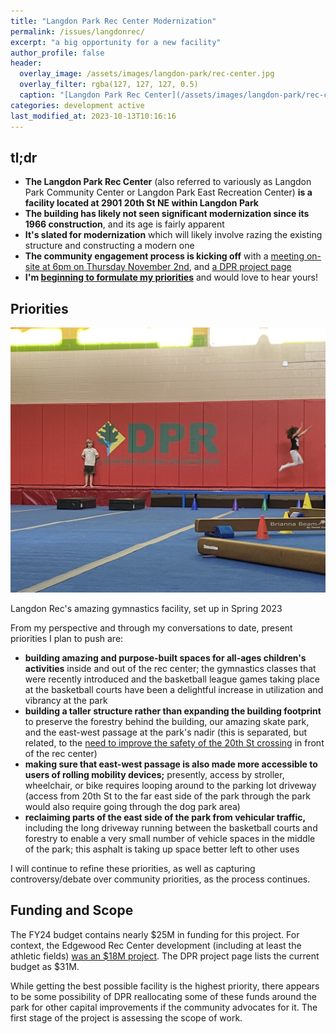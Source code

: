 ```yaml
---
title: "Langdon Park Rec Center Modernization"
permalink: /issues/langdonrec/
excerpt: "a big opportunity for a new facility"
author_profile: false
header:
  overlay_image: /assets/images/langdon-park/rec-center.jpg
  overlay_filter: rgba(127, 127, 127, 0.5)
  caption: "[Langdon Park Rec Center](/assets/images/langdon-park/rec-center.jpg)"
categories: development active
last_modified_at: 2023-10-13T10:16:16
---
```

<div id="development-map" class="map-container"></div>

## tl;dr
- **The Langdon Park Rec Center** (also referred to variously as Langdon Park Community Center or Langdon Park East Recreation Center) **is a facility located at 2901 20th St NE within Langdon Park**
- **The building has likely not seen significant modernization since its 1966 construction**, and its age is fairly apparent
- **It's slated for modernization** which will likely involve razing the existing structure and constructing a modern one
- **The community engagement process is kicking off** with a [meeting on-site at 6pm on Thursday November 2nd](https://langdoncm.splashthat.com/), and [a DPR project page](https://dgs.dc.gov/page/langdon-park-community-center)
- **I'm [beginning to formulate my priorities](#priorities)** and would love to hear yours!

## Priorities

[![Gymnastics at Langdon Rec](/assets/images/langdon-park/gymnastics.jpg)](/assets/images/langdon-park/gymnastics.jpg)
<p class="caption">Langdon Rec's amazing gymnastics facility, set up in Spring 2023</p>

From my perspective and through my conversations to date, present priorities I plan to push are:
- **building amazing and purpose-built spaces for all-ages children's activities** inside and out of the rec center; the gymnastics classes that were recently introduced and the basketball league games taking place at the basketball courts have been a delightful increase in utilization and vibrancy at the park
- **building a taller structure rather than expanding the building footprint** to preserve the forestry behind the building, our amazing skate park, and the east-west passage at the park's nadir (this is separated, but related, to the [need to improve the safety of the 20th St crossing](https://anc5c07.com/issues/20thst/#envisioning-the-new-crosswalk) in front of the rec center)
- **making sure that east-west passage is also made more accessible to users of rolling mobility devices;** presently, access by stroller, wheelchair, or bike requires looping around to the parking lot driveway (access from 20th St to the far east side of the park through the park would also require going through the dog park area)
- **reclaiming parts of the east side of the park from vehicular traffic,** including the long driveway running between the basketball courts and forestry to enable a very small number of vehicle spaces in the middle of the park; this asphalt is taking up space better left to other uses

I will continue to refine these priorities, as well as capturing controversy/debate over community priorities, as the process continues.

## Funding and Scope
The FY24 budget contains nearly $25M in funding for this project. For context, the Edgewood Rec Center development (including at least the athletic fields) [was an $18M project](https://dpr.dc.gov/edgewood). The DPR project page lists the current budget as $31M.

While getting the best possible facility is the highest priority, there appears to be some possibility of DPR reallocating some of these funds around the park for other capital improvements if the community advocates for it. The first stage of the project is assessing the scope of work.


<script>
var map = L.map('development-map',  {
      zoomSnap: 0.25
  }).setView([38.9268068249159, -76.97582807825951], 18.5);
  L.tileLayer('https://{s}.tile.openstreetmap.org/{z}/{x}/{y}.png', {
      maxZoom: 19,
      attribution: '© OpenStreetMap'
  }).addTo(map);

  var polygon = L.polygon([[38.92691815660863, -76.97611953256383], [38.926981968597616, -76.97555582154408], [38.92667920056542, -76.9755662929562], [38.92668191597955, -76.9761212777992], [38.92691815660863, -76.97611953256383]], {color: 'red'}).addTo(map);
</script>